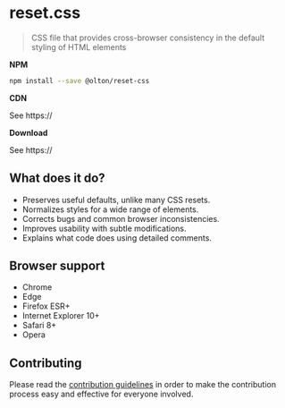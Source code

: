 # reset.css

> CSS file that provides cross-browser consistency in the default styling of HTML elements

**NPM**

```sh
npm install --save @olton/reset-css
```

**CDN**

See https://

**Download**

See https://


## What does it do?

* Preserves useful defaults, unlike many CSS resets.
* Normalizes styles for a wide range of elements.
* Corrects bugs and common browser inconsistencies.
* Improves usability with subtle modifications.
* Explains what code does using detailed comments.


## Browser support

* Chrome
* Edge
* Firefox ESR+
* Internet Explorer 10+
* Safari 8+
* Opera


## Contributing

Please read the [contribution guidelines](CONTRIBUTING.md) in order to make the
contribution process easy and effective for everyone involved.
